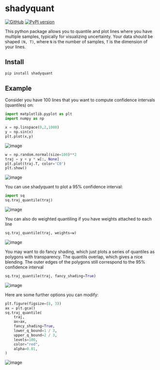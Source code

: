 # shadyquant

[![GitHub](https://img.shields.io/badge/github-%23121011.svg?style=for-the-badge&logo=github&logoColor=white)](https://github.com/whitead/shadyquant)
[![PyPI version](https://badge.fury.io/py/shadyquant.svg)](https://badge.fury.io/py/shadyquant)

This python package allows you to quantile and plot lines where you have multiple samples, typically for visualizing uncertainty.  Your data should be shaped `(N, T)`, where `N` is the number of
samples, `T` is the dimension of your lines.

## Install

```sh
pip install shadyquant
```

## Example

Consider you have 100 lines that you want to compute confidence intervals (quantiles) on:

```py
import matplotlib.pyplot as plt
import numpy as np

x = np.linspace(0,2,1000)
y = np.sin(x)
plt.plot(x,y)
```
![image](https://user-images.githubusercontent.com/908389/163302232-2b719ee6-aeb3-4c37-a68c-15c69d4e57c9.png)


```py
w = np.random.normal(size=100)**2
traj = y + y * w[:, None]
plt.plot(traj.T, color='C0')
plt.show()
```
![image](https://user-images.githubusercontent.com/908389/163302143-42fdebee-afc8-4ec6-b550-f5208be32e99.png)


You can use shadyquant to plot a 95% confidence interval:

```py
import sq
sq.traj_quantile(traj)
```
![image](https://user-images.githubusercontent.com/908389/163302155-c78fc4c6-caf6-487f-b632-5fda3d9c3fba.png)


You can also do weighted quantiling if you have weights attached to each line

```py
sq.traj_quantile(traj, weights=w)
```

![image](https://user-images.githubusercontent.com/908389/163302172-e3ae6143-aecd-48cb-bb7a-1259e760efeb.png)


You may want to do fancy shading, which just plots a series of quantiles as polygons with transparency. The quantils overlap, which gives
a nice blending. The outer edges of the polygons still correspond to the 95% confidence interval

```py
sq.traj_quantile(traj, fancy_shading=True)
```

![image](https://user-images.githubusercontent.com/908389/163302179-cec09ee7-c870-48be-abcd-5575f15c7a31.png)


Here are some further options you can modify:

```py
plt.figure(figsize=(8, 3))
ax = plt.gca()
sq.traj_quantile(
    traj,
    ax=ax,
    fancy_shading=True,
    lower_q_bound=1 / 3,
    upper_q_bound=2 / 3,
    levels=100,
    color="red",
    alpha=0.01,
)
```

![image](https://user-images.githubusercontent.com/908389/163302191-7b2a8000-d2b1-4902-ad07-4bd7afd650dc.png)
